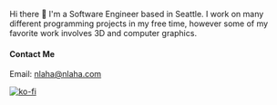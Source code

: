 Hi there 👋
I'm a Software Engineer based in Seattle. I work on many different programming projects in my free time, however some of my favorite work involves 3D and computer graphics.

#### Contact Me
Email: [nlaha@nlaha.com](mailto:nlaha@nlaha.com)

[![ko-fi](https://ko-fi.com/img/githubbutton_sm.svg)](https://ko-fi.com/B0B1CDW9P)

